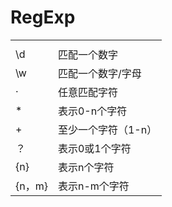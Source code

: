 # RegExp

<table>
<tr>
<th></th>
<th></th>
</tr>
<tr>
<td>\d</td>
<td>匹配一个数字</td>
</tr>
<tr>
<td>\w</td>
<td>匹配一个数字/字母</td>
</tr>
<tr>
     <td>·</td>
     <td>任意匹配字符</td>
</tr>
<tr>
<td>*</td>
 <td>表示0-n个字符</td>
</tr>
<tr>
     <td>+</td>
     <td>至少一个字符（1-n）</td>
</tr>
<tr>
     <td>？</td>
     <td>表示0或1个字符</td>
</tr>
<tr>
     <td>{n}</td>
     <td>表示n个字符</td>
</tr>
<tr>
     <td>{n，m}</td>
     <td>表示n-m个字符</td>
</tr>
